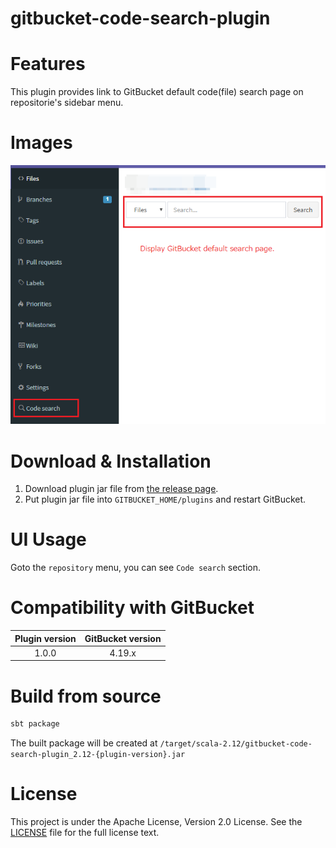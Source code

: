 # gitbucket-code-search-plugin

# Features

This plugin provides link to GitBucket default code(file) search page on repositorie's sidebar menu.

# Images

![menu](./doc/images/image.png)

# Download & Installation

1. Download plugin jar file from [the release page](//github.com/YoshinoriN/gitbucket-code-search-plugin/releases).
2. Put plugin jar file into `GITBUCKET_HOME/plugins` and restart GitBucket.

# UI Usage

Goto the `repository` menu, you can see `Code search` section.

# Compatibility with GitBucket

|Plugin version|GitBucket version|
|:-------------:|:-------:|
|1.0.0|4.19.x|

# Build from source

```sh
sbt package
```

The built package will be created at `/target/scala-2.12/gitbucket-code-search-plugin_2.12-{plugin-version}.jar`

# License

This project is under the Apache License, Version 2.0 License. See the [LICENSE](./LICENSE) file for the full license text.